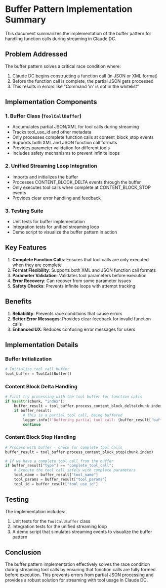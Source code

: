 # Buffer Pattern Implementation Summary

This document summarizes the implementation of the buffer pattern for handling function calls during streaming in Claude DC.

## Problem Addressed

The buffer pattern solves a critical race condition where:

1. Claude DC begins constructing a function call (in JSON or XML format)
2. Before the function call is complete, the partial JSON gets processed
3. This results in errors like "Command 'in' is not in the whitelist"

## Implementation Components

### 1. Buffer Class (`ToolCallBuffer`)

- Accumulates partial JSON/XML for tool calls during streaming
- Tracks tool_use_id and other metadata
- Only processes complete function calls at content_block_stop events
- Supports both XML and JSON function call formats
- Provides parameter validation for different tools
- Includes safety mechanisms to prevent infinite loops

### 2. Unified Streaming Loop Integration

- Imports and initializes the buffer
- Processes CONTENT_BLOCK_DELTA events through the buffer
- Only executes tool calls when complete at CONTENT_BLOCK_STOP events
- Provides clear error handling and feedback

### 3. Testing Suite

- Unit tests for buffer implementation
- Integration tests for unified streaming loop
- Demo script to visualize the buffer pattern in action

## Key Features

1. **Complete Function Calls**: Ensures that tool calls are only executed when they are complete
2. **Format Flexibility**: Supports both XML and JSON function call formats
3. **Parameter Validation**: Validates tool parameters before execution
4. **Error Recovery**: Can recover from some parameter issues
5. **Safety Checks**: Prevents infinite loops with attempt tracking

## Benefits

1. **Reliability**: Prevents race conditions that cause errors
2. **Better Error Messages**: Provides clear feedback for invalid function calls
3. **Enhanced UX**: Reduces confusing error messages for users

## Implementation Details

### Buffer Initialization

```python
# Initialize tool call buffer
tool_buffer = ToolCallBuffer()
```

### Content Block Delta Handling

```python
# First try processing with the tool buffer for function calls
if hasattr(chunk, "index"):
    buffer_result = tool_buffer.process_content_block_delta(chunk.index, chunk.delta)
    if buffer_result:
        # This is a partial tool call, being buffered
        logger.info(f"Buffering partial tool call: {buffer_result['buffer'][:50]}...")
        continue
```

### Content Block Stop Handling

```python
# Process with buffer - check for complete tool calls
buffer_result = tool_buffer.process_content_block_stop(chunk.index)

# If we have a complete tool call from the buffer
if buffer_result["type"] == "complete_tool_call":
    # Execute the tool call safely with complete parameters
    tool_name = buffer_result["tool_name"]
    tool_params = buffer_result["tool_params"]
    tool_id = buffer_result["tool_use_id"]
```

## Testing

The implementation includes:

1. Unit tests for the `ToolCallBuffer` class
2. Integration tests for the unified streaming loop
3. A demo script that simulates streaming events to visualize the buffer pattern

## Conclusion

The buffer pattern implementation effectively solves the race condition during streaming tool calls by ensuring that function calls are fully formed before execution. This prevents errors from partial JSON processing and provides a robust solution for streaming with tool usage in Claude DC.